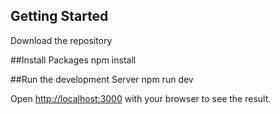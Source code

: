 ## Getting Started
Download the repository

##Install Packages
npm install

##Run the development Server
npm run dev

Open [http://localhost:3000](http://localhost:3000) with your browser to see the result.
